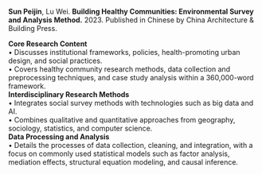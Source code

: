 <strong>Sun Peijin</strong>, Lu Wei. <strong>Building Healthy Communities: Environmental Survey and Analysis Method.</strong> 2023. Published in Chinese by China Architecture & Building Press.

<strong>Core Research Content</strong>\
•	Discusses institutional frameworks, policies, health-promoting urban design, and social practices.\
•	Covers healthy community research methods, data collection and preprocessing techniques, and case study analysis within a 360,000-word framework.\
<strong>Interdisciplinary Research Methods</strong>\
•	Integrates social survey methods with technologies such as big data and AI.\
•	Combines qualitative and quantitative approaches from geography, sociology, statistics, and computer science.\
<strong>Data Processing and Analysis</strong>\
•	Details the processes of data collection, cleaning, and integration, with a focus on commonly used statistical models such as factor analysis, mediation effects, structural equation modeling, and causal inference.
